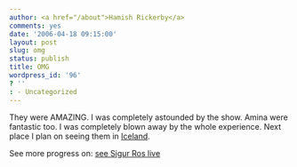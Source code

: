 ```yaml
---
author: <a href="/about">Hamish Rickerby</a>
comments: yes
date: '2006-04-18 09:15:00'
layout: post
slug: omg
status: publish
title: OMG
wordpress_id: '96'
? ''
: - Uncategorized
---
```


<div><div><p>They were AMAZING.  I was completely astounded by the show.  Amina were fantastic too.  I was completely blown away by the whole experience.  Next place I plan on seeing them in <a href="http://www.43places.com/places/view/199921">Iceland</a>.</p></div><div>See more progress on: <a href="http://www.43things.com/people/progress/rickerbh?on=2001787">see Sigur Ros live</a></div></div>